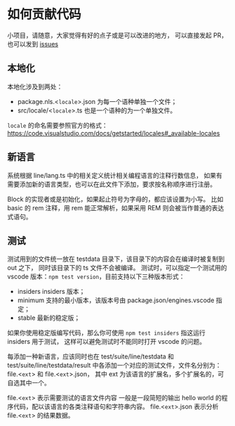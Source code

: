 # 如何贡献代码

小项目，请随意，大家觉得有好的点子或是可以改进的地方，
可以直接发起 PR，也可以发到 [issues](https://github.com/caixw/vscode-statistic/issues)


## 本地化

本地化涉及到两处：
- package.nls.<`locale`>.json 为每一个语种单独一个文件；
- src/locale/<`locale`>.ts 也是一个语种的为一个单独文件。

`locale` 的命名需要参照官方的格式：
https://code.visualstudio.com/docs/getstarted/locales#_available-locales


## 新语言

系统根据 line/lang.ts 中的相关定义统计相关编程语言的注释行数信息，
如果有需要添加新的语言类型，也可以在此文件下添加，要求按名称顺序进行注册。

Block 的实现者或是初始化，如果起止符号为字母的，都应该设置为小写。
比如 basic 的 rem 注释，用 rem 能正常解析，如果采用 REM 则会被当作普通的表达式语句。


## 测试

测试用到的文件统一放在 testdata 目录下，该目录下的内容会在编译时被复制到 out 之下，
同时该目录下的 ts 文件不会被编译。
测试时，可以指定一个测试用的 vscode 版本：`npm test version`，目前支持以下三种版本形式：
- insiders insiders 版本；
- minimum 支持的最小版本，该版本号由 package.json/engines.vscode 指定；
- stable 最新的稳定版；

如果你使用稳定版编写代码，那么你可使用 `npm test insiders` 指这运行 insiders 用于测试，
这样可以避免测试时不能同时打开 vscode 的问题。

每添加一种新语言，应该同时也在 test/suite/line/testdata 和 test/suite/line/testdata/result
中各添加一个对应的测试文件，文件名分别为：file.<`ext`> 和 file.<`ext`>.json，
其中 ext 为该语言的扩展名，多个扩展名的，可自选其中一个。

file.<`ext`> 表示需要测试的语言文件内容
一般是一段简短的输出 hello world 的程序代码，配以该语言的各类注释语句和字符串内容。
file.<`ext`>.json 表示分析 file.<`ext`> 的结果数据。
